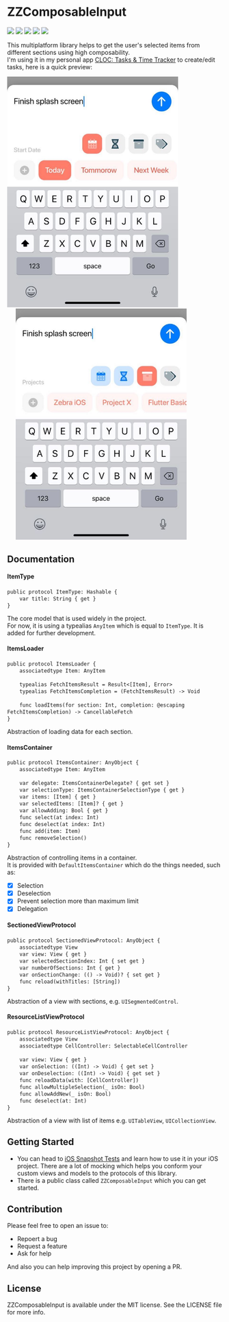 # ZZComposableInput
<p><img src="https://img.shields.io/badge/Swift-v5-orange"> <img src="https://img.shields.io/badge/iOS-%2B13.0-blue"> <img src="https://img.shields.io/badge/macOS-%2B10.15-blue"> <img src="https://img.shields.io/badge/SPM-Compatible-brightgreen"> <img src="https://img.shields.io/badge/Coverage-100%25-brightgreen"></p>
<p>This multiplatform library helps to get the user's selected items from different sections using high composability.</br>
I'm using it in my personal app <a href="zzmasoud.github.io/CLOC">CLOC: Tasks & Time Tracker</a> to create/edit tasks, here is a quick preview:</p>
<p float="left">
  <img src="https://github.com/zzmasoud/ZZComposableInput/blob/4dd12044476549839fa1ca2e1865a24adba9db8e/Documentation/Resources/preview1.jpg" width="400"/>
    
  <img src="https://github.com/zzmasoud/ZZComposableInput/blob/4dd12044476549839fa1ca2e1865a24adba9db8e/Documentation/Resources/preview2.jpg" width="400"  hspace="20"/> 
</p>

## Documentation
#### ItemType
```
public protocol ItemType: Hashable {
    var title: String { get }
}
```
The core model that is used widely in the project. </br>
For now, it is using a typealias `AnyItem` which is equal to `ItemType`. It is added for further development.
#### ItemsLoader
```
public protocol ItemsLoader {
    associatedtype Item: AnyItem
    
    typealias FetchItemsResult = Result<[Item], Error>
    typealias FetchItemsCompletion = (FetchItemsResult) -> Void

    func loadItems(for section: Int, completion: @escaping FetchItemsCompletion) -> CancellableFetch
}
```
Abstraction of loading data for each section.

#### ItemsContainer
```
public protocol ItemsContainer: AnyObject {
    associatedtype Item: AnyItem
    
    var delegate: ItemsContainerDelegate? { get set }
    var selectionType: ItemsContainerSelectionType { get }
    var items: [Item] { get }
    var selectedItems: [Item]? { get }
    var allowAdding: Bool { get }
    func select(at index: Int)
    func deselect(at index: Int)
    func add(item: Item)
    func removeSelection()
}
```
Abstraction of controlling items in a container. </br> It is provided with `DefaultItemsContainer` which do the things needed, such as:
- [x] Selection
- [x] Deselection
- [x] Prevent selection more than maximum limit
- [x] Delegation

#### SectionedViewProtocol
```
public protocol SectionedViewProtocol: AnyObject {
    associatedtype View
    var view: View { get }
    var selectedSectionIndex: Int { set get }
    var numberOfSections: Int { get }
    var onSectionChange: (() -> Void)? { set get }
    func reload(withTitles: [String])
}
```
Abstraction of a view with sections, e.g. `UISegmentedControl`.

#### ResourceListViewProtocol
```
public protocol ResourceListViewProtocol: AnyObject {
    associatedtype View
    associatedtype CellController: SelectableCellController
    
    var view: View { get }
    var onSelection: ((Int) -> Void) { get set }
    var onDeselection: ((Int) -> Void) { get set }
    func reloadData(with: [CellController])
    func allowMultipleSelection(_ isOn: Bool)
    func allowAddNew(_ isOn: Bool)
    func deselect(at: Int)
}
```
Abstraction of a view with list of items e.g. `UITableView`, `UICollectionView`.

## Getting Started
- You can head to <a href="https://github.com/zzmasoud/ZZComposableInput/blob/fa060c559a831c2fc48b305224bf45bb61e58a33/Tests/Snapshot%20Tests/iOSSnapshotTests.swift">iOS Snapshot Tests</a> and learn how to use it in your iOS project. There are a lot of mocking which helps you conform your custom views and models to the protocols of this library.
- There is a public class called `ZZComposableInput` which you can get started.

## Contribution
Please feel free to open an issue to:
- Repoert a bug
- Request a feature
- Ask for help
<p>And also you can help improving this project by opening a PR.</p>

## License
ZZComposableInput is available under the MIT license. See the LICENSE file for more info.
